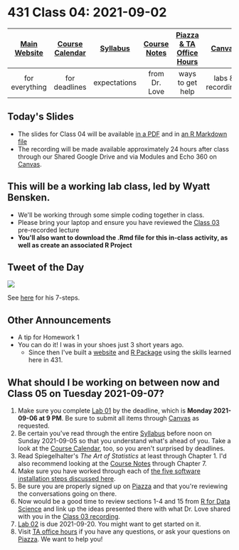 # 431 Class 04: 2021-09-02

[Main Website](https://thomaselove.github.io/431/) | [Course Calendar](https://thomaselove.github.io/431/calendar.html) | [Syllabus](https://thomaselove.github.io/431-2021-syllabus/) | [Course Notes](https://thomaselove.github.io/431-notes/) | [Piazza & TA Office Hours](https://thomaselove.github.io/431/contact.html) | [Canvas](https://canvas.case.edu) | [Data and Code](https://github.com/THOMASELOVE/431-data)
:-----------: | :--------------: | :----------: | :---------: | :-------------: | :-----------: | :------------:
for everything | for deadlines | expectations | from Dr. Love | ways to get help | labs & recordings | for downloads

## Today's Slides

- The slides for Class 04 will be available [in a PDF](https://github.com/THOMASELOVE/431-2021/blob/main/classes/class04/431_class-04-slides_2021.pdf) and in [an R Markdown file](https://github.com/THOMASELOVE/431-2021/blob/main/classes/class04/431_class-04-slides_2021.Rmd)
- The recording will be made available approximately 24 hours after class through our Shared Google Drive and via Modules and Echo 360 on [Canvas](https://canvas.case.edu).

## This will be a working lab class, led by Wyatt Bensken.

- We'll be working through some simple coding together in class.
- Please bring your laptop and ensure you have reviewed the [Class 03](https://github.com/THOMASELOVE/431-2021/tree/main/classes/class03) pre-recorded lecture
- **You'll also want to download the .Rmd file for this in-class activity, as well as create an associated R Project**

## Tweet of the Day

![](https://github.com/THOMASELOVE/431-2021/blob/main/classes/class04/dahly-2021-04-22.png)

See [here](https://twitter.com/statsepi/status/1385126000149807105) for his 7-steps.

## Other Announcements

- A tip for Homework 1
- You can do it! I was in your shoes just 3 short years ago.
  - Since then I've built a [website](https://wyattbensken.com/) and [R Package](https://cran.r-project.org/web/packages/multimorbidity/index.html) using the skills learned here in 431.

## What should I be working on between now and Class 05 on Tuesday 2021-09-07?

1. Make sure you complete [Lab 01](https://github.com/THOMASELOVE/431-2021/tree/main/labs) by the deadline, which is **Monday 2021-09-06 at 9 PM**. Be sure to submit all items through [Canvas](https://canvas.case.edu/) as requested.
2. Be certain you've read through the entire [Syllabus](https://thomaselove.github.io/431-2021-syllabus/) before noon on Sunday 2021-09-05 so that you understand what's ahead of you. Take a look at the [Course Calendar](https://thomaselove.github.io/431/calendar.html), too, so you aren't surprised by deadlines.
3. Read Spiegelhalter's *The Art of Statistics* at least through Chapter 1. I'd also recommend looking at the [Course Notes](https://thomaselove.github.io/431-notes/) through Chapter 7.
4. Make sure you have worked through each of [the five software installation steps discussed here](https://thomaselove.github.io/431/software_install.html).
5. Be sure you are properly signed up on [Piazza](https://piazza.com/case/fall2021/pqhs431) and that you're reviewing the conversations going on there.
6. Now would be a good time to review sections 1-4 and 15 from [R for Data Science](https://r4ds.had.co.nz/) and link up the ideas presented there with what Dr. Love shared with you in the [Class 03 recording](https://github.com/THOMASELOVE/431-2021/tree/main/classes/class03).
7. [Lab 02](https://github.com/THOMASELOVE/431-2021/tree/main/labs/lab02) is due 2021-09-20. You might want to get started on it.
8. Visit [TA office hours](https://thomaselove.github.io/431/contact.html) if you have any questions, or ask your questions on [Piazza](https://piazza.com/case/fall2021/pqhs431). We want to help you!
